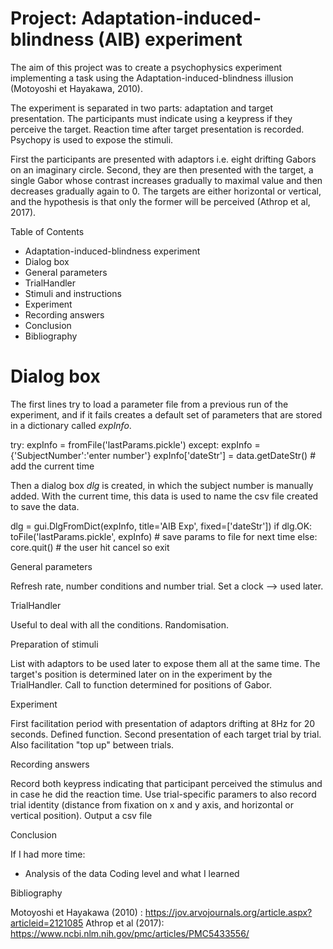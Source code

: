 # Project: Adaptation-induced-blindness (AIB) experiment

The aim of this project was to create a psychophysics experiment implementing a task using the Adaptation-induced-blindness illusion (Motoyoshi et Hayakawa, 2010).

The experiment is separated in two parts: adaptation and target presentation. The participants must indicate using a keypress if they perceive the target. Reaction time after target presentation is recorded. Psychopy is used to expose the stimuli.

First the participants are presented with adaptors i.e. eight drifting Gabors on an imaginary circle. Second, they are then presented with the target, a single Gabor whose contrast increases gradually to maximal value and then decreases gradually again to 0. The targets are either horizontal or vertical, and the hypothesis is that only the former will be perceived (Athrop et al, 2017).

Table of Contents

 - Adaptation-induced-blindness experiment
  - Dialog box
  - General parameters
  - TrialHandler
  - Stimuli and instructions
  - Experiment
   - Recording answers
  - Conclusion
  - Bibliography
 
 Dialog box
 ========
 
The first lines try to load a parameter file from a previous run of the experiment, and if it fails creates a default set of parameters that are stored in a dictionary called _expInfo_.

try:
    expInfo = fromFile('lastParams.pickle')
except:
    expInfo = {'SubjectNumber':'enter number'}
expInfo['dateStr'] = data.getDateStr()  # add the current time

Then a dialog box _dlg_ is created, in which the subject number is manually added. With the current time, this data is used to name the csv file created to save the data.

dlg = gui.DlgFromDict(expInfo, title='AIB Exp', fixed=['dateStr'])
if dlg.OK:
    toFile('lastParams.pickle', expInfo)  # save params to file for next time
else:
    core.quit()  # the user hit cancel so exit

General parameters

Refresh rate, number conditions and number trial. Set a clock --> used later.

TrialHandler

Useful to deal with all the conditions. Randomisation.

Preparation of stimuli

List with adaptors to be used later to expose them all at the same time. The target's position is determined later on in the experiment by the TrialHandler.
Call to function determined for positions of Gabor.

Experiment

First facilitation period with presentation of adaptors drifting at 8Hz for 20 seconds. Defined function.
Second presentation of each target trial by trial. Also facilitation "top up" between trials.

Recording answers

Record both keypress indicating that participant perceived the stimulus and in case he did the reaction time. Use trial-specific paramers to also record trial identity (distance from fixation on x and y axis, and horizontal or vertical position).
Output a csv file

Conclusion

If I had more time:
 - Analysis of the data
 Coding level and what I learned

Bibliography

Motoyoshi et Hayakawa (2010) : https://jov.arvojournals.org/article.aspx?articleid=2121085
Athrop et al (2017): https://www.ncbi.nlm.nih.gov/pmc/articles/PMC5433556/
